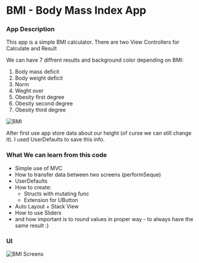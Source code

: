 # BMI - Body Mass Index App

### App Description
This app is a simple BMI calculator.
There are two View Controllers for Calculate and Result

We can have 7 diffrent results and background color depending on BMI:
1. Body mass deficit
2. Body weight deficit
3. Norm
4. Weght over
5. Obesity first degree
6. Obesity second degree
7. Obesity third degree

![BMI](https://user-images.githubusercontent.com/73897166/133271578-3b0571ac-8f7a-4889-a198-08087c0afb0d.png)

After first use app store data about our height (of curse we can still change it). 
I used UserDefaults to save this info.

### What We can learn from this code
* Simple use of MVC
* How to transfer data between two screens (performSeque)
* UserDefaults
* How to create: 
  * Structs with mutating func
  * Extension for UButton
* Auto Layout + Stack View
* How to use Sliders
* and how important is to round values in proper way - to always have the same result :)

### UI

![BMI Screens](https://user-images.githubusercontent.com/73897166/133266737-3afbce69-0ab5-4f88-a7a5-e6eb1c6f6b0b.png)


